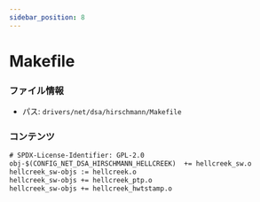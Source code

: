 ```yaml
---
sidebar_position: 8
---
```

# Makefile

### ファイル情報

- パス: `drivers/net/dsa/hirschmann/Makefile`

### コンテンツ

```txt
# SPDX-License-Identifier: GPL-2.0
obj-$(CONFIG_NET_DSA_HIRSCHMANN_HELLCREEK)	+= hellcreek_sw.o
hellcreek_sw-objs := hellcreek.o
hellcreek_sw-objs += hellcreek_ptp.o
hellcreek_sw-objs += hellcreek_hwtstamp.o

```
